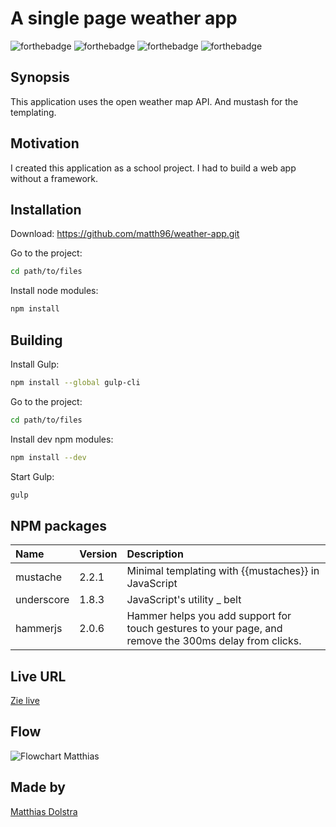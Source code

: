 # A single page weather app
![forthebadge](http://forthebadge.com/images/badges/built-with-love.svg)
![forthebadge](http://forthebadge.com/images/badges/uses-html.svg)
![forthebadge](http://forthebadge.com/images/badges/uses-css.svg)
![forthebadge](http://forthebadge.com/images/badges/uses-js.svg)

## Synopsis
This application uses the open weather map API. And mustash for the templating.

## Motivation
I created this application as a school project. I had to build a web app without a framework.

## Installation

Download:
https://github.com/matth96/weather-app.git

Go to the project:

```bash
cd path/to/files
```
Install node modules:

```bash
npm install
```

## Building

Install Gulp:

```bash
npm install --global gulp-cli
```

Go to the project:

```bash
cd path/to/files
```
Install dev npm modules:

```bash
npm install --dev
```

Start Gulp:

```bash
gulp
```

## NPM packages
Name              | Version | Description
:---------------- | :-----  | :---------------------------------------------------------
mustache          | 2.2.1      | Minimal templating with {{mustaches}} in JavaScript
underscore        | 1.8.3      | JavaScript's utility _ belt
hammerjs          | 2.0.6      | Hammer helps you add support for touch gestures to your page, and remove the 300ms delay from clicks.

## Live URL
[Zie live](http://matth96.github.io/web-app-from-scratch/opdracht-7-modules/)

## Flow
![Flowchart Matthias](https://raw.githubusercontent.com/matth96/matth96.github.io/master/web-app-from-scratch/opdracht-7/flow.png)

## Made by
[Matthias Dolstra](https://dolstra.me)
